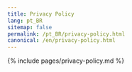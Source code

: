 ```yaml
---
title: Privacy Policy
lang: pt_BR
sitemap: false
permalink: /pt_BR/privacy-policy.html
canonical: /en/privacy-policy.html
---
```


{% include pages/privacy-policy.md %}
